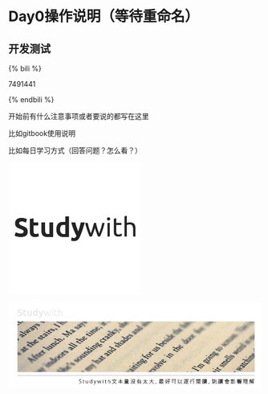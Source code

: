# Day0操作说明（等待重命名）

## 开发测试

{% bili %}

7491441

{% endbili %}

开始前有什么注意事项或者要说的都写在这里

比如gitbook使用说明

比如每日学习方式（回答问题？怎么看？）

![](/assets/studywith-gitbook.jpg)

![](/assets/2.jpg)

